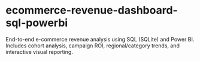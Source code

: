 # ecommerce-revenue-dashboard-sql-powerbi
End-to-end e-commerce revenue analysis using SQL (SQLite) and Power BI. Includes cohort analysis, campaign ROI, regional/category trends, and interactive visual reporting.
